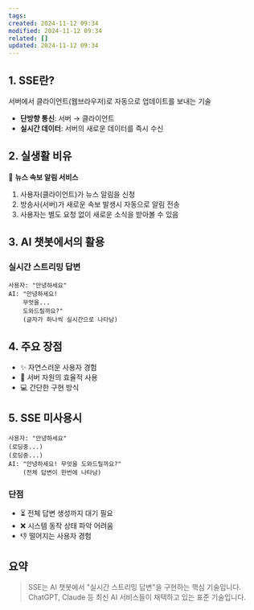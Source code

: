 ```yaml
---
tags: 
created: 2024-11-12 09:34
modified: 2024-11-12 09:34
related: []
updated: 2024-11-12 09:34
---
```


## 1. SSE란?
서버에서 클라이언트(웹브라우저)로 자동으로 업데이트를 보내는 기술
- **단방향 통신**: 서버 → 클라이언트 
- **실시간 데이터**: 서버의 새로운 데이터를 즉시 수신

## 2. 실생활 비유 
📱 **뉴스 속보 알림 서비스**
1. 사용자(클라이언트)가 뉴스 알림을 신청
2. 방송사(서버)가 새로운 속보 발생시 자동으로 알림 전송
3. 사용자는 별도 요청 없이 새로운 소식을 받아볼 수 있음

## 3. AI 챗봇에서의 활용
### 실시간 스트리밍 답변
```
사용자: "안녕하세요"
AI: "안녕하세요! 
    무엇을...
    도와드릴까요?"
    (글자가 하나씩 실시간으로 나타남)
```

## 4. 주요 장점
- ✨ 자연스러운 사용자 경험
- 🚀 서버 자원의 효율적 사용
- 💻 간단한 구현 방식

## 5. SSE 미사용시
```
사용자: "안녕하세요"
(로딩중...)
(로딩중...)
AI: "안녕하세요! 무엇을 도와드릴까요?" 
    (전체 답변이 한번에 나타남)
```

### 단점
- ⏳ 전체 답변 생성까지 대기 필요
- ❌ 시스템 동작 상태 파악 어려움
- 👎 떨어지는 사용자 경험

## 요약
> SSE는 AI 챗봇에서 "실시간 스트리밍 답변"을 구현하는 핵심 기술입니다.
> ChatGPT, Claude 등 최신 AI 서비스들이 채택하고 있는 표준 기술입니다.
